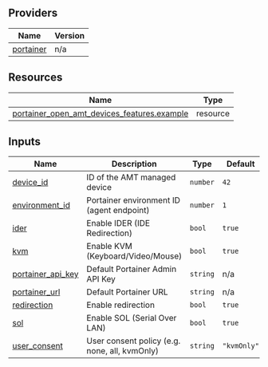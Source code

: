 <!-- BEGIN_TF_DOCS -->


## Providers

| Name | Version |
|------|---------|
| <a name="provider_portainer"></a> [portainer](#provider\_portainer) | n/a |

## Resources

| Name | Type |
|------|------|
| [portainer_open_amt_devices_features.example](https://registry.terraform.io/providers/portainer/portainer/latest/docs/resources/open_amt_devices_features) | resource |

## Inputs

| Name | Description | Type | Default | Required |
|------|-------------|------|---------|:--------:|
| <a name="input_device_id"></a> [device\_id](#input\_device\_id) | ID of the AMT managed device | `number` | `42` | no |
| <a name="input_environment_id"></a> [environment\_id](#input\_environment\_id) | Portainer environment ID (agent endpoint) | `number` | `1` | no |
| <a name="input_ider"></a> [ider](#input\_ider) | Enable IDER (IDE Redirection) | `bool` | `true` | no |
| <a name="input_kvm"></a> [kvm](#input\_kvm) | Enable KVM (Keyboard/Video/Mouse) | `bool` | `true` | no |
| <a name="input_portainer_api_key"></a> [portainer\_api\_key](#input\_portainer\_api\_key) | Default Portainer Admin API Key | `string` | n/a | yes |
| <a name="input_portainer_url"></a> [portainer\_url](#input\_portainer\_url) | Default Portainer URL | `string` | n/a | yes |
| <a name="input_redirection"></a> [redirection](#input\_redirection) | Enable redirection | `bool` | `true` | no |
| <a name="input_sol"></a> [sol](#input\_sol) | Enable SOL (Serial Over LAN) | `bool` | `true` | no |
| <a name="input_user_consent"></a> [user\_consent](#input\_user\_consent) | User consent policy (e.g. none, all, kvmOnly) | `string` | `"kvmOnly"` | no |
<!-- END_TF_DOCS -->